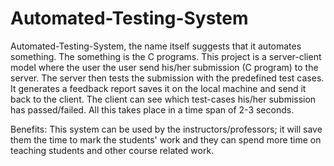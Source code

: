 # Automated-Testing-System

Automated-Testing-System, the name itself suggests that it automates something. The something is the C programs. This project is a server-client model where the user the user send his/her submission (C program) to the server. The server then tests the submission with the predefined test cases. It generates a feedback report saves it on the local machine and send it back to the client. The client can see which test-cases his/her submission has passed/failed. All this takes place in a time span of 2-3 seconds.

Benefits: This system can be used by the instructors/professors; it will save them the time to mark the students' work and they can spend more time on teaching students and other course related work.
